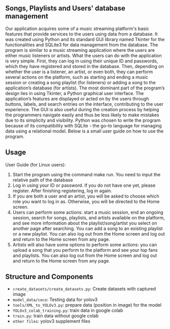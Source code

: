 ## Songs, Playlists and Users' database management

Our application acquires some of a music streaming platform's basic features that provide services to the users using data from a
database. It was created using Python and its standard GUI library named Tkinter for the functionalities and SQLite3 for data management from
the database. The program is similar to a music streaming application where the users are either music listeners or artists. What the users can
do with the application is very simple. First, they can log in using their unique ID and passwords, which they have registered and stored in the
database. Then, depending on whether the user is a listener, an artist, or even both, they can perform several actions on the platform, such as
starting and ending a music session or creating a song playlist (for listeners) or adding a song to the application’s database (for artists).
The most dominant part of the program’s design lies in using Tkinter, a Python graphical user interface. The application’s features are
displayed or acted on by the users through buttons, labels, and search entries on the interface, contributing to the user experience. The GUI is
also useful during the creation process by helping the programmers navigate easily and thus be less likely to make mistakes due to its simplicity
and visibility. Python was chosen to write the program because of its compatibility with SQLite - the go-to language for managing data using a
relational model. Below is a small user guide on how to use the program.






## Usage
User Guide (for Linux users):
1. Start the program using the command make run. You need to input the relative path of the database
2. Log in using your ID or password. If you do not have one yet, please register. After finishing registering, log in again.
3. If you are both a user and an artist, you will be asked to choose which role you want to log in as. Otherwise, you will be directed to the
Home screen.
4. Users can perform some actions: start a music session, end an ongoing session, search for songs, playlists, and artists available on the
platform, and see more information about the playlist/song/artist you select on another page after searching. You can add a song to an
existing playlist or a new playlist. You can also log out from the Home screen and log out and return to the Home screen from any page.
5. Artists will also have some options to perform some actions: you can upload a song that you perform to the platform and see your top
fans and playlists. You can also log out from the Home screen and log out and return to the Home screen from any page.

## Structure and Components
- `create_datasets/create_datasets.py`: Create datasets with captured image 
- `model_data/coco`: Testing data for yolov3
- `tools/XML_to_YOLOv3.py`: prepare data (position in image) for the model
- `YOLOv3_colab_training.py`: train data in google colab 
- `train.py`: train data without google colab
- `other files`: yolov3 supplement files

